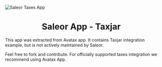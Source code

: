 ![Saleor Taxes App](https://user-images.githubusercontent.com/249912/71523206-4e45f800-28c8-11ea-84ba-345a9bfc998a.png)

<div align="center">
  <h1>Saleor App - Taxjar</h1>
</div>

This app was extracted from Avatax app. It contains Taxjar integration example, but is not actively maintained by Saleor.

Feel free to fork and contribute. For officially supported taxes integration we recommend using Avatax App.
